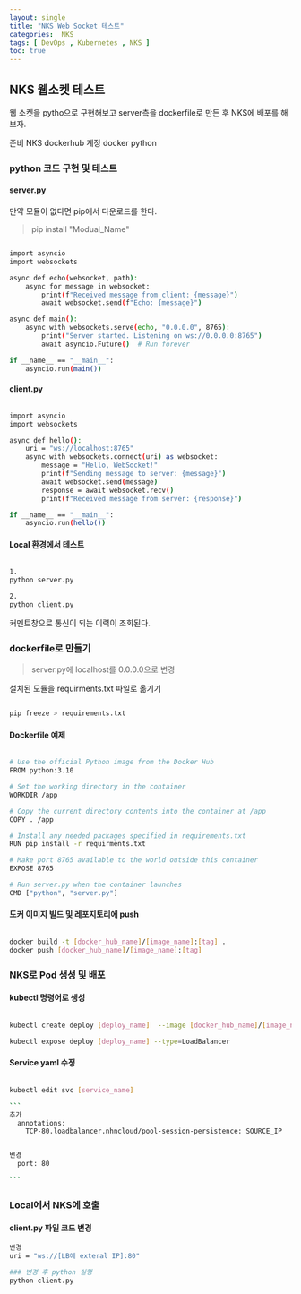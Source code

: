 ```yaml
---
layout: single
title: "NKS Web Socket 테스트"
categories:  NKS
tags: [ DevOps , Kubernetes , NKS ]
toc: true
---
```



## NKS 웹소켓 테스트

웹 소켓을 pytho으로 구현해보고 server측을 dockerfile로 만든 후 NKS에 배포를 해보자.

준비
NKS
dockerhub 계정
docker
python

### python 코드 구현 및 테스트

#### server.py

만약 모듈이 없다면 pip에서 다운로드를 한다.
> pip install "Modual_Name"
~~~bash

import asyncio
import websockets

async def echo(websocket, path):
    async for message in websocket:
        print(f"Received message from client: {message}")
        await websocket.send(f"Echo: {message}")

async def main():
    async with websockets.serve(echo, "0.0.0.0", 8765):
        print("Server started. Listening on ws://0.0.0.0:8765")
        await asyncio.Future()  # Run forever

if __name__ == "__main__":
    asyncio.run(main())

~~~

#### client.py
~~~bash

import asyncio
import websockets

async def hello():
    uri = "ws://localhost:8765"
    async with websockets.connect(uri) as websocket:
        message = "Hello, WebSocket!"
        print(f"Sending message to server: {message}")
        await websocket.send(message)
        response = await websocket.recv()
        print(f"Received message from server: {response}")

if __name__ == "__main__":
    asyncio.run(hello())

~~~


#### Local 환경에서 테스트
~~~bash

1.
python server.py

2.
python client.py

~~~

커멘트창으로 통신이 되는 이력이 조회된다.



### dockerfile로 만들기

> server.py에 localhost를  0.0.0.0으로 변경

설치된 모듈을 requirments.txt 파일로 옮기기
~~~bash

pip freeze > requirements.txt

~~~


#### Dockerfile 예제
~~~bash

# Use the official Python image from the Docker Hub
FROM python:3.10

# Set the working directory in the container
WORKDIR /app

# Copy the current directory contents into the container at /app
COPY . /app

# Install any needed packages specified in requirements.txt
RUN pip install -r requirments.txt

# Make port 8765 available to the world outside this container
EXPOSE 8765

# Run server.py when the container launches
CMD ["python", "server.py"]

~~~


#### 도커 이미지 빌드 및 레포지토리에 push
~~~bash

docker build -t [docker_hub_name]/[image_name]:[tag] .
docker push [docker_hub_name]/[image_name]:[tag] 

~~~



### NKS로 Pod 생성 및 배포
#### kubectl 명령어로 생성
~~~bash

kubectl create deploy [deploy_name]  --image [docker_hub_name]/[image_name]:[tag] --port 8765

kubectl expose deploy [deploy_name] --type=LoadBalancer 

~~~
#### Service yaml 수정
~~~bash

kubectl edit svc [service_name]

```
추가 
  annotations:
    TCP-80.loadbalancer.nhncloud/pool-session-persistence: SOURCE_IP


변경
  port: 80
   
```
~~~



### Local에서 NKS에 호출

#### client.py 파일 코드 변경
~~~bash
변경
uri = "ws://[LB에 exteral IP]:80"

### 변경 후 python 실행 
python client.py


~~~